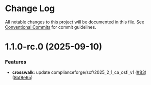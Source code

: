 # Change Log

All notable changes to this project will be documented in this file.
See [Conventional Commits](https://conventionalcommits.org) for commit guidelines.

# 1.1.0-rc.0 (2025-09-10)


### Features

* **crosswalk:** update complianceforge/scf/2025_2_1_ca_osfi_v1 ([#83](https://github.com/zerobias-org/crosswalk/issues/83)) ([8bf8e95](https://github.com/zerobias-org/crosswalk/commit/8bf8e959d846a16c444747611eb389d8b3a1be50))
